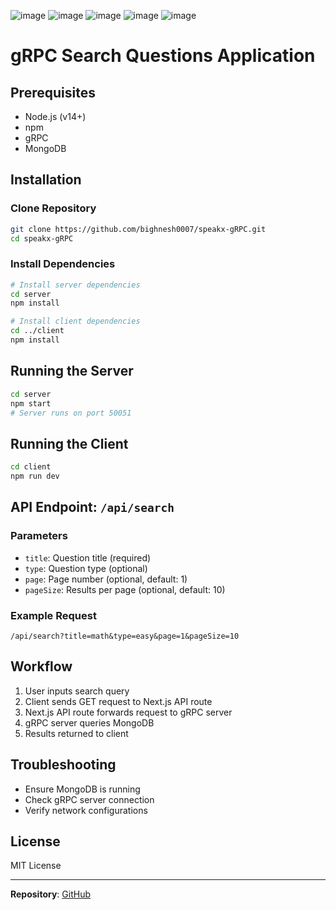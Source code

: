 ![image](https://github.com/user-attachments/assets/50106e3b-27b1-4dc7-81f7-e7c1eb489098)
![image](https://github.com/user-attachments/assets/251c6c65-0f8d-4822-addc-4c82149d36b3)
![image](https://github.com/user-attachments/assets/391265ec-dd5f-448f-91c7-acab03d8a6ff)
![image](https://github.com/user-attachments/assets/d24dfa21-1803-48a4-bdf9-d2e33d2b9bfe)
![image](https://github.com/user-attachments/assets/0f971ef9-8694-46cf-8aba-0c005b21e11f)

# gRPC Search Questions Application

## Prerequisites

- Node.js (v14+)
- npm
- gRPC
- MongoDB

## Installation

### Clone Repository

```bash
git clone https://github.com/bighnesh0007/speakx-gRPC.git
cd speakx-gRPC
```

### Install Dependencies

```bash
# Install server dependencies
cd server
npm install

# Install client dependencies
cd ../client
npm install
```

## Running the Server

```bash
cd server
npm start
# Server runs on port 50051
```

## Running the Client

```bash
cd client
npm run dev
```

## API Endpoint: `/api/search`

### Parameters
- `title`: Question title (required)
- `type`: Question type (optional)
- `page`: Page number (optional, default: 1)
- `pageSize`: Results per page (optional, default: 10)

### Example Request
```
/api/search?title=math&type=easy&page=1&pageSize=10
```

## Workflow

1. User inputs search query
2. Client sends GET request to Next.js API route
3. Next.js API route forwards request to gRPC server
4. gRPC server queries MongoDB
5. Results returned to client

## Troubleshooting

- Ensure MongoDB is running
- Check gRPC server connection
- Verify network configurations

## License

MIT License

---

**Repository**: [GitHub](https://github.com/bighnesh0007/speakx-gRPC)

